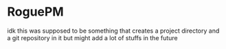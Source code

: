# RoguePM
idk this was supposed to be something that creates a project directory and a git repository in it but might add a lot of stuffs in the future 
